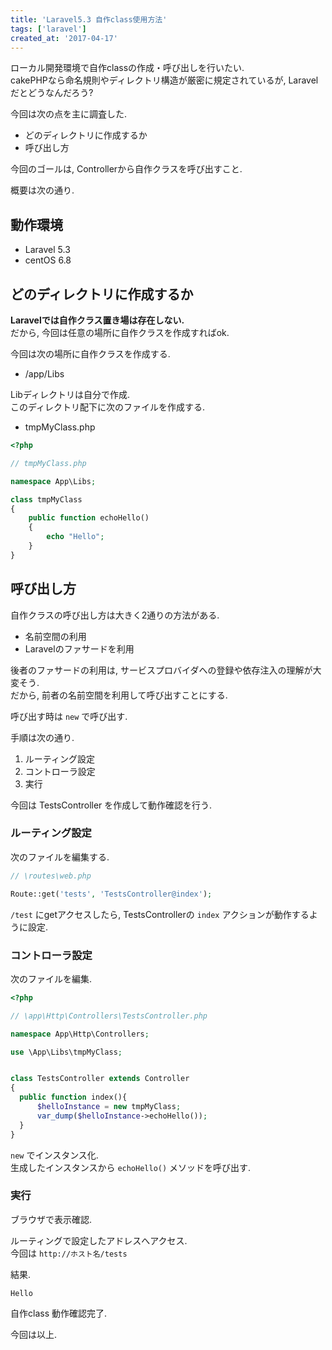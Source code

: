 ```yaml
---
title: 'Laravel5.3 自作class使用方法'
tags: ['laravel']
created_at: '2017-04-17'
---
```


ローカル開発環境で自作classの作成・呼び出しを行いたい.  
cakePHPなら命名規則やディレクトリ構造が厳密に規定されているが, Laravelだとどうなんだろう?

今回は次の点を主に調査した.

- どのディレクトリに作成するか
- 呼び出し方

今回のゴールは, Controllerから自作クラスを呼び出すこと.

概要は次の通り.

## 動作環境

- Laravel 5.3
- centOS 6.8

## どのディレクトリに作成するか

**Laravelでは自作クラス置き場は存在しない.**  
だから, 今回は任意の場所に自作クラスを作成すればok.

今回は次の場所に自作クラスを作成する.

- /app/Libs

Libディレクトリは自分で作成.  
このディレクトリ配下に次のファイルを作成する.

- tmpMyClass.php

```php
<?php

// tmpMyClass.php

namespace App\Libs;

class tmpMyClass
{
    public function echoHello() 
    {
        echo "Hello";
    }
}
```

## 呼び出し方

自作クラスの呼び出し方は大きく2通りの方法がある.

- 名前空間の利用
- Laravelのファサードを利用

後者のファサードの利用は, サービスプロバイダへの登録や依存注入の理解が大変そう.  
だから, 前者の名前空間を利用して呼び出すことにする.

呼び出す時は `new` で呼び出す.

手順は次の通り.

1. ルーティング設定
2. コントローラ設定
3. 実行

今回は TestsController を作成して動作確認を行う.

### ルーティング設定

次のファイルを編集する.

```php
// \routes\web.php  

Route::get('tests', 'TestsController@index');
```

`/test` にgetアクセスしたら, TestsControllerの `index` アクションが動作するように設定.

### コントローラ設定

次のファイルを編集.

```php
<?php

// \app\Http\Controllers\TestsController.php

namespace App\Http\Controllers;

use \App\Libs\tmpMyClass;


class TestsController extends Controller
{
  public function index(){
      $helloInstance = new tmpMyClass;
      var_dump($helloInstance->echoHello());
  }
}
```

`new` でインスタンス化.  
生成したインスタンスから `echoHello()` メソッドを呼び出す.

### 実行

ブラウザで表示確認.

ルーティングで設定したアドレスへアクセス.  
今回は `http://ホスト名/tests`

結果.

```
Hello
```

自作class 動作確認完了.

今回は以上.
